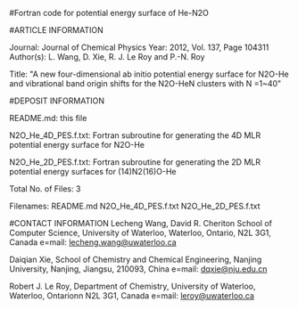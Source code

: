 #Fortran code for potential energy surface of He-N2O

#ARTICLE INFORMATION 

Journal:	Journal of Chemical Physics
Year:  	2012, Vol. 137, Page 104311
Author(s): 	L. Wang, D. Xie, R. J. Le Roy and P.-N. Roy

Title: 
        	"A new four-dimensional ab initio potential energy surface
        	for N2O-He and vibrational band origin shifts for the
        	N2O-HeN clusters with N =1~40"

#DEPOSIT INFORMATION

README.md:                this file

N2O_He_4D_PES.f.txt:	Fortran subroutine for generating the 4D MLR 						potential energy surface for N2O-He 

N2O_He_2D_PES.f.txt:	Fortran subroutine for generating the 2D MLR 						potential energy surfaces for (14)N2(16)O-He

Total No. of Files:		3

Filenames:   			README.md  N2O_He_4D_PES.f.txt  N2O_He_2D_PES.f.txt

#CONTACT INFORMATION 
Lecheng Wang, David R. Cheriton School of Computer Science, University of Waterloo, Waterloo, Ontario, N2L 3G1, Canada
                     e=mail:  lecheng.wang@uwaterloo.ca

Daiqian Xie, School of Chemistry and Chemical Engineering, Nanjing University, Nanjing, Jiangsu, 210093, China
                     e=mail:  dqxie@nju.edu.cn
		     
  
Robert J. Le Roy, Department of Chemistry, University of Waterloo, Waterloo, Ontarionn N2L 3G1, Canada
                     e=mail:  leroy@uwaterloo.ca
